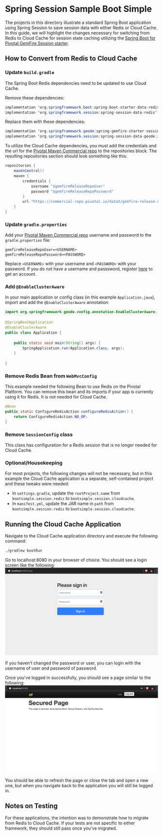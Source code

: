 # Spring Session Sample Boot Simple

The projects in this directory illustrate a standard Spring Boot application using Spring Session to save session data
with either Redis or Cloud Cache. In this guide, we will highlight the changes necessary for switching from Redis to
Cloud Cache for session state caching utilizing the
[Spring Boot for Pivotal GemFire Session starter](https://docs.spring.io/autorepo/docs/spring-boot-data-geode-build/current/reference/html5/#introduction).

## How to Convert from Redis to Cloud Cache

### Update `build.gradle`
The Spring Boot Redis dependencies need to be updated to use Cloud Cache.

Remove these dependencies:

```java
implementation 'org.springframework.boot:spring-boot-starter-data-redis'
implementation 'org.springframework.session:spring-session-data-redis'
```

Replace them with these dependencies:

```java
implementation 'org.springframework.geode:spring-gemfire-starter-session:1.2.2.RELEASE'
implementation 'org.springframework.session:spring-session-data-geode:2.2.1.RELEASE'
```

To utilize the Cloud Cache dependencies, you must add the credentials and the url for the
[Pivotal Maven Commercial repo](https://commercial-repo.pivotal.io/login/auth) to
the repositories block. The resulting repositories section should look something like this:

```java
repositories {
    mavenCentral()
    maven {
        credentials {
            username "$gemfireReleaseRepoUser"
            password "$gemfireReleaseRepoPassword"
        }
        url "https://commercial-repo.pivotal.io/data3/gemfire-release-repo/gemfire"
    }
}
```

### Update `gradle.properties`
Add your [Pivotal Maven Commercial repo](https://commercial-repo.pivotal.io/login/auth) username and password to the `gradle.properties` file:

```properties
gemfireReleaseRepoUser=<USERNAME>
gemfireReleaseRepoPassword=<PASSWORD>
```

Replace `<USERNAME>` with your username and `<PASSWORD>` with your password. If you do not have a username and passsword, 
register [here](https://commercial-repo.pivotal.io/login/auth) to get an account.

### Add `@EnableClusterAware`
In your main application or config class (in this example `Application.java`), import and add the `@EnableClusterAware` 
annotation:

```java
import org.springframework.geode.config.annotation.EnableClusterAware;

@SpringBootApplication
@EnableClusterAware
public class Application {

	public static void main(String[] args) {
		SpringApplication.run(Application.class, args);
	}

}
```

### Remove Redis Bean from `WebMvcConfig`
This example needed the following Bean to use Redis on the Pivotal Platform. You can remove this bean and its imports
if your app is currently using it for Redis. It is not needed for Cloud Cache.

```java
@Bean
public static ConfigureRedisAction configureRedisAction() {
    return ConfigureRedisAction.NO_OP;
}
```

### Remove `SessionConfig` class
This class has configuration for a Redis session that is no longer needed for Cloud Cache.

### Optional/Housekeeping
For most projects, the following changes will not be necessary, but in this example the Cloud Cache application is a
separate, self-contained project and these tweaks were needed:

- In `settings.gradle`, update the `rootProject.name` from `bootsimple.session.redis` to `bootsimple.session.cloudcache`.
- In `manifest.yml`, update the JAR name in `path` from `bootsimple.session.redis` to `bootsimple.session.cloudcache`.

## Running the Cloud Cache Application

Navigate to the Cloud Cache application directory and execute the following command:
```bash
./gradlew bootRun
```

Go to localhost:8080 in your browser of choice. You should see a login screen like the following:
![login page](readme-images/login-page.png)

If you haven't changed the password or user, you can login with the username of user and password of password.

Once you've logged in successfully, you should see a page similar to the following:
![secured page](readme-images/secured-page.png)

You should be able to refresh the page or close the tab and open a new one, but when you navigate back to the
application you will still be logged in.

## Notes on Testing
For these applications, the intention was to demonstrate how to migrate from Redis to Cloud Cache.  If your tests are 
not specific to either framework, they should still pass once you've migrated.